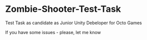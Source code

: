# Zombie-Shooter-Test-Task
Test Task as candidate as Junior Unity Debeloper for Octo Games

If you have some issues - please, let me know
